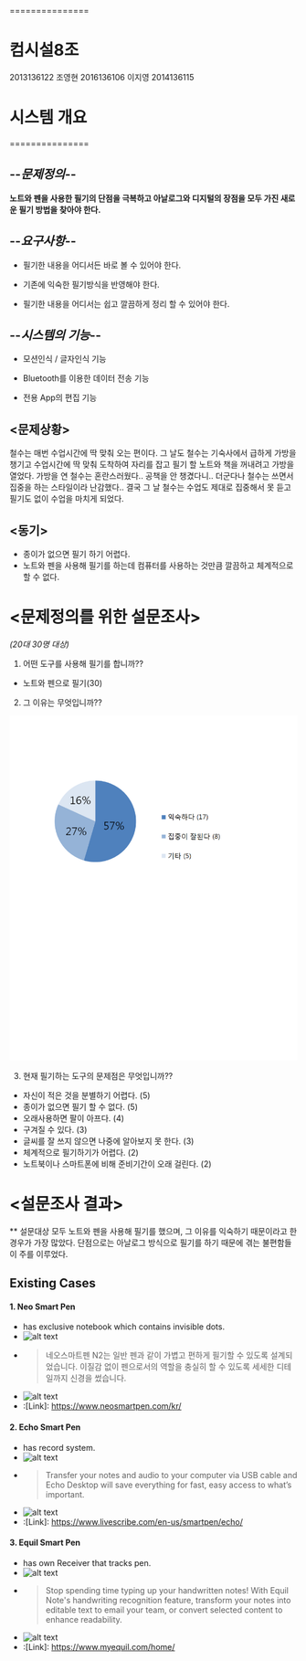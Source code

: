  ===============

#  컴시설8조 
 2013136122 조영현
 2016136106 이지영
 2014136115 
# 시스템 개요 
 ===============

## --*문제정의*--

**노트와 펜을 사용한 필기의 단점을 극복하고 아날로그와 디지털의 장점을 모두 가진 새로운 필기 방법을 찾아야 한다.**


## --*요구사항*--
* 필기한 내용을 어디서든 바로 볼 수 있어야 한다.
- 기존에 익숙한 필기방식을 반영해야 한다.
+ 필기한 내용을 어디서는 쉽고 깔끔하게 정리 할 수 있어야 한다.


## --*시스템의 기능*--
* 모션인식 / 글자인식 기능
- Bluetooth를 이용한 데이터 전송 기능
+ 전용 App의 편집 기능


## **<문제상황>**
철수는 매번 수업시간에 딱 맞춰 오는 편이다. 그 날도 철수는 기숙사에서 급하게 가방을 챙기고 수업시간에 딱 맞춰 도착하여 자리를 잡고 필기 할 노트와 책을 꺼내려고 가방을 열었다. 가방을 연 철수는 혼란스러웠다.. 공책을 안 챙겼다니.. 더군다나 철수는 쓰면서 집중을 하는 스타일이라 난감했다.. 결국 그 날 철수는 수업도 제대로 집중해서 못 듣고 필기도 없이 수업을 마치게 되었다.

## **<동기>**

* 종이가 없으면 필기 하기 어렵다.
* 노트와 펜을 사용해 필기를 하는데 컴퓨터를 사용하는 것만큼 깔끔하고 체계적으로 할 수 없다.

# **<문제정의를 위한 설문조사>**
*(20대 30명 대상)*

1. 어떤 도구를 사용해 필기를 합니까??

* 노트와 펜으로 필기(30)

2. 그 이유는 무엇입니까??

![alt](https://github.com/Onylr/ComputerBasicCons/blob/master/%EA%B7%B8%EB%A6%BC1.png)

3. 현재 필기하는 도구의 문제점은 무엇입니까??

* 자신이 적은 것을 분별하기 어렵다. (5)
* 종이가 없으면 필기 할 수 없다. (5)
* 오래사용하면 팔이 아프다. (4)
* 구겨질 수 있다. (3)
* 글씨를 잘 쓰지 않으면 나중에 알아보지 못 한다. (3)
* 체계적으로 필기하기가 어렵다. (2)
* 노트북이나 스마트폰에 비해 준비기간이 오래 걸린다. (2)

# **<설문조사 결과>**

** 설문대상 모두 노트와 펜을 사용해 필기를 했으며, 그 이유를 익숙하기 때문이라고 한 경우가 가장 많았다. 단점으로는 아날로그 방식으로 필기를 하기 때문에 겪는 불편함들이 주를 이루었다.

## Existing Cases
#### 1. Neo Smart Pen
- has exclusive notebook which contains invisible dots.
- ![alt text][NSP]
- >네오스마트펜 N2는 일반 펜과 같이 가볍고 편하게 필기할 수 있도록 설계되었습니다. 이질감 없이 펜으로서의 역할을 충실히 할 수 있도록 세세한 디테일까지 신경을 썼습니다.
- ![alt text](https://assets-jpcust.jwpsrv.com/thumbs/uxfEe1qi.jpg)
- :[Link]: https://www.neosmartpen.com/kr/

#### 2. Echo Smart Pen
- has record system.
- ![alt text][EcSP]
- >Transfer your notes and audio to your computer via USB cable and Echo Desktop will save everything for fast, easy access to what’s important.
- ![alt text](https://www.livescribe.com/en-us/images/smartpen/echo/overview/echo_record.jpg)
- :[Link]: https://www.livescribe.com/en-us/smartpen/echo/


#### 3. Equil Smart Pen
- has own Receiver that tracks pen.
- ![alt text][EqSP]
- >Stop spending time typing up your handwritten notes! With Equil Note's handwriting recognition feature, transform your notes into editable text to email your team, or convert selected content to enhance readability.
- ![alt text](http://myequil.wpengine.com/wp-content/uploads/2014/09/ti_4.jpg)
- :[Link]: https://www.myequil.com/home/


[NSP]: http://www.geeky-gadgets.com/wp-content/uploads/2014/09/Smartpen2.jpg
[EcSP]: https://www.livescribe.com/images/smartpen/echo/overview/banner_responsive.png
[EqSP]: https://www.myequil.com/wp-content/themes/ensconce/images/Equilsp2_website-DESK_1900_7b.jpg
